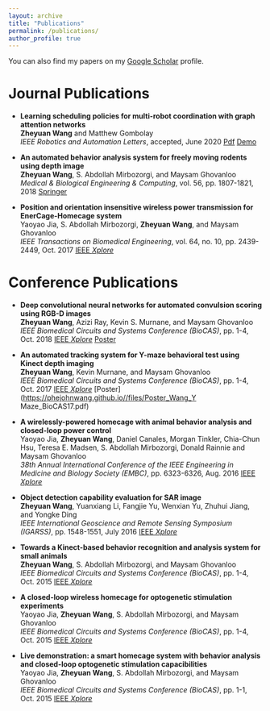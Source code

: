 ```yaml
---
layout: archive
title: "Publications"
permalink: /publications/
author_profile: true
---
```


You can also find my papers on my [Google Scholar](https://scholar.google.com/citations?user=PNxqIOEAAAAJ&hl=en) profile.

# Journal Publications

* **Learning scheduling policies for multi-robot coordination with graph attention networks**  
<strong>Zheyuan Wang</strong> and Matthew Gombolay  
_IEEE Robotics and Automation Letters_, accepted, June 2020
[Pdf](https://phejohnwang.github.io//files/RAL20_robognn.pdf)
[Demo](http://tiny.cc/y3vgkz)

* **An automated behavior analysis system for freely moving rodents using depth image**  
<strong>Zheyuan Wang</strong>, S. Abdollah Mirbozorgi, and Maysam Ghovanloo  
_Medical & Biological Engineering & Computing_, vol. 56, pp. 1807-1821, 2018
[Springer](https://link.springer.com/article/10.1007/s11517-018-1816-1)

* **Position and orientation insensitive wireless power transmission for EnerCage-Homecage system**  
Yaoyao Jia, S. Abdollah Mirbozorgi, <strong>Zheyuan Wang</strong>, and Maysam Ghovanloo  
_IEEE Transactions on Biomedical Engineering_, vol. 64, no. 10, pp. 2439-2449, Oct. 2017
[IEEE _Xplore_](https://ieeexplore.ieee.org/abstract/document/7894178)

# Conference Publications

* **Deep convolutional neural networks for automated convulsion scoring using RGB-D images**  
<strong>Zheyuan Wang</strong>, Azizi Ray, Kevin S. Murnane, and Maysam Ghovanloo  
_IEEE Biomedical Circuits and Systems Conference (BioCAS)_, pp. 1-4, Oct. 2018
[IEEE _Xplore_](https://ieeexplore.ieee.org/abstract/document/8584673)
[Poster](https://phejohnwang.github.io//files/Poster_Wang_Convulsion_BioCAS18.pdf)

* **An automated tracking system for Y-maze behavioral test using Kinect depth imaging**  
**Zheyuan Wang**, Kevin Murnane, and Maysam Ghovanloo  
_IEEE Biomedical Circuits and Systems Conference (BioCAS)_, pp. 1-4, Oct. 2017
[IEEE _Xplore_](https://ieeexplore.ieee.org/document/8325222)
[Poster](https://phejohnwang.github.io//files/Poster_Wang_Y Maze_BioCAS17.pdf)

* **A wirelessly-powered homecage with animal behavior analysis and closed-loop power control**  
Yaoyao Jia, **Zheyuan Wang**, Daniel Canales, Morgan Tinkler, Chia-Chun Hsu, Teresa E. Madsen, S. Abdollah Mirbozorgi, Donald Rainnie and Maysam Ghovanloo  
_38th Annual International Conference of the IEEE Engineering in Medicine and Biology Society (EMBC)_, pp. 6323-6326, Aug. 2016
[IEEE _Xplore_](https://ieeexplore.ieee.org/document/7592174)

* **Object detection capability evaluation for SAR image**  
**Zheyuan Wang**, Yuanxiang Li, Fangjie Yu, Wenxian Yu, Zhuhui Jiang, and Yongke Ding  
_IEEE International Geoscience and Remote Sensing Symposium (IGARSS)_, pp. 1548-1551, July 2016
[IEEE _Xplore_](https://ieeexplore.ieee.org/document/7729395)

* **Towards a Kinect-based behavior recognition and analysis system for small animals**  
**Zheyuan Wang**, S. Abdollah Mirbozorgi, and Maysam Ghovanloo  
_IEEE Biomedical Circuits and Systems Conference (BioCAS)_, pp. 1-4, Oct. 2015
[IEEE _Xplore_](https://ieeexplore.ieee.org/document/7348456)

* **A closed-loop wireless homecage for optogenetic stimulation experiments**  
Yaoyao Jia, **Zheyuan Wang**, S. Abdollah Mirbozorgi, and Maysam Ghovanloo  
_IEEE Biomedical Circuits and Systems Conference (BioCAS)_, pp. 1-4, Oct. 2015
[IEEE _Xplore_](https://ieeexplore.ieee.org/document/7348392)

* **Live demonstration: a smart homecage system with behavior analysis and closed-loop optogenetic stimulation capacibilities**  
Yaoyao Jia, **Zheyuan Wang**, S. Abdollah Mirbozorgi, and Maysam Ghovanloo  
_IEEE Biomedical Circuits and Systems Conference (BioCAS)_, pp. 1-1, Oct. 2015
[IEEE _Xplore_](https://ieeexplore.ieee.org/document/7348331)
